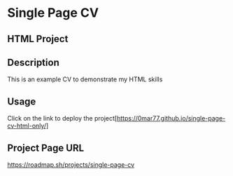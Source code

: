 # Single Page CV 
## HTML Project

## Description
This is an example CV to demonstrate my HTML skills

## Usage

Click on the link to deploy the project[https://0mar77.github.io/single-page-cv-html-only/]


## Project Page URL
https://roadmap.sh/projects/single-page-cv